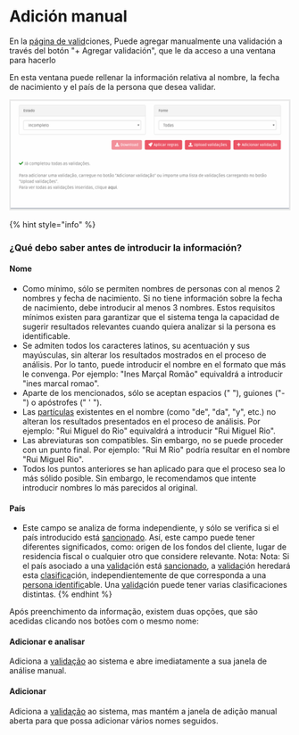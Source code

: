 # Adición manual

En la  [página de valid](./)ciones, Puede agregar manualmente una validación a través del botón "+ Agregar validación", que le da acceso a una ventana para hacerlo

En esta ventana puede rellenar la información relativa al nombre, la fecha de nacimiento y el país de la persona que desea validar.

![](../../.gitbook/assets/add-validation.gif)

{% hint style="info" %}
###  ¿Qué debo saber antes de introducir la información?

#### Nome

* Como mínimo, sólo se permiten nombres de personas con al menos 2 nombres y fecha de nacimiento. Si no tiene información sobre la fecha de nacimiento, debe introducir al menos 3 nombres. Estos requisitos mínimos existen para garantizar que el sistema tenga la capacidad de sugerir resultados relevantes cuando quiera analizar si la persona es identificable.
* Se admiten todos los caracteres latinos, su acentuación y sus mayúsculas, sin alterar los resultados mostrados en el proceso de análisis. Por lo tanto, puede introducir el nombre en el formato que más le convenga. Por ejemplo: "Ines Marçal Romão" equivaldrá a introducir "ines marcal romao".
* Aparte de los mencionados, sólo se aceptan espacios \(" "\), guiones \("-"\) o apóstrofes \(" ' "\).
* Las [partículas](https://www.irn.mj.pt/IRN/sections/irn/a_registral/registo-civil/docs-do-civil/dar-o-nome/) existentes en el nombre \(como "de", "da", "y", etc.\) no alteran los resultados presentados en el proceso de análisis. Por ejemplo: "Rui Miguel do Rio" equivaldrá a introducir "Rui Miguel Rio".
* Las abreviaturas son compatibles. Sin embargo, no se puede proceder con un punto final. Por ejemplo: "Rui M Rio" podría resultar en el nombre "Rui Miguel Rio".
* Todos los puntos anteriores se han aplicado para que el proceso sea lo más sólido posible. Sin embargo, le recomendamos que intente introducir nombres lo más parecidos al original.

#### País

* Este campo se analiza de forma independiente, y sólo se verifica si el país introducido está [sancionado](../../glossario/glossario-aplicacao.md#pais-sancionado). Así, este campo puede tener diferentes significados, como: origen de los fondos del cliente, lugar de residencia fiscal o cualquier otro que considere relevante. Nota: Nota: Si el país asociado a una [valida](../../glossario/glossario-aplicacao.md#validacao)ción está [sancionado](../../glossario/glossario-aplicacao.md#pais-sancionado), a [validac](../../glossario/glossario-aplicacao.md#validacao)ión heredará esta [clasifica](../../glossario/glossario-aplicacao.md#classificacao)ción, independientemente de que corresponda a una [persona identific](../../glossario/glossario-aplicacao.md#pessoa-identificavel)able. Una [valida](../../glossario/glossario-aplicacao.md#validacao)ción puede tener varias clasificaciones distintas. 
{% endhint %}

Após preenchimento da informação, existem duas opções, que são acedidas clicando nos botões com o mesmo nome:

#### Adicionar e analisar

Adiciona a [validação](../../glossario/glossario-aplicacao.md#sancionado) ao sistema e abre imediatamente a sua janela de análise manual.

#### Adicionar 

Adiciona a [validação](../../glossario/glossario-aplicacao.md#validacao) ao sistema, mas mantém a janela de adição manual aberta para que possa adicionar vários nomes seguidos.



